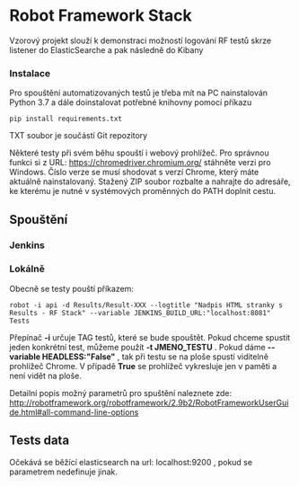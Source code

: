 # Robot Framework Stack


Vzorový projekt slouží k demonstraci možností logování RF testů skrze listener do ElasticSearche a pak následně do Kibany

### Instalace

Pro spouštění automatizovaných testů je třeba mít na PC nainstalován Python 3.7 a 
dále doinstalovat potřebné knihovny pomocí příkazu
```
pip install requirements.txt
```
TXT soubor je součástí Git repozitory

Některé testy při svém běhu spouští i webový prohlížeč. Pro správnou funkci si z URL: https://chromedriver.chromium.org/ 
stáhněte verzi pro Windows. Číslo verze se musí shodovat s verzí Chrome, který máte aktuálně nainstalovaný.
Stažený ZIP soubor rozbalte a nahrajte do adresáře, ke kterému je nutné v systémových proměnných do PATH doplnit cestu.

## Spouštění

### Jenkins


### Lokálně

Obecně se testy pouští příkazem:
```
robot -i api -d Results/Result-XXX --logtitle "Nadpis HTML stranky s Results - RF Stack" --variable JENKINS_BUILD_URL:"localhost:8081" Tests
```
Přepínač **-i** určuje TAG testů, které se bude spouštět.  Pokud chceme spustit jeden konkrétní test, 
můžeme použít **-t JMENO_TESTU**  . Pokud dáme **--variable HEADLESS:"False"** , tak při testu se na ploše spustí viditelně prohlížeč Chrome. 
V případě **True** se prohlížeč vykresluje jen v paměti a není vidět na ploše.

Detailní popis možný parametrů pro spuštění naleznete zde: http://robotframework.org/robotframework/2.9b2/RobotFrameworkUserGuide.html#all-command-line-options 

## Tests data

Očekává se běžící elasticsearch na url: localhost:9200   , pokud se parametrem nedefinuje jinak.